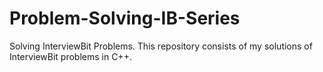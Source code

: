 # Problem-Solving-IB-Series
Solving InterviewBit Problems.
This repository consists of my solutions of InterviewBit problems in C++.
